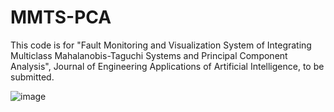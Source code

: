 # MMTS-PCA

This code is for "Fault Monitoring and Visualization System of Integrating Multiclass Mahalanobis-Taguchi Systems and Principal Component Analysis", Journal of Engineering Applications of Artificial Intelligence, to be submitted.

![image](https://github.com/hyukkkkkk/MMTS-PCA/assets/118171739/fbaf3328-514e-4328-8fe1-83650604200e)
